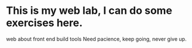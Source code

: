 # This is my web lab, I can do some exercises here.
web about front end build tools 
Need pacience, keep going, never give up.
